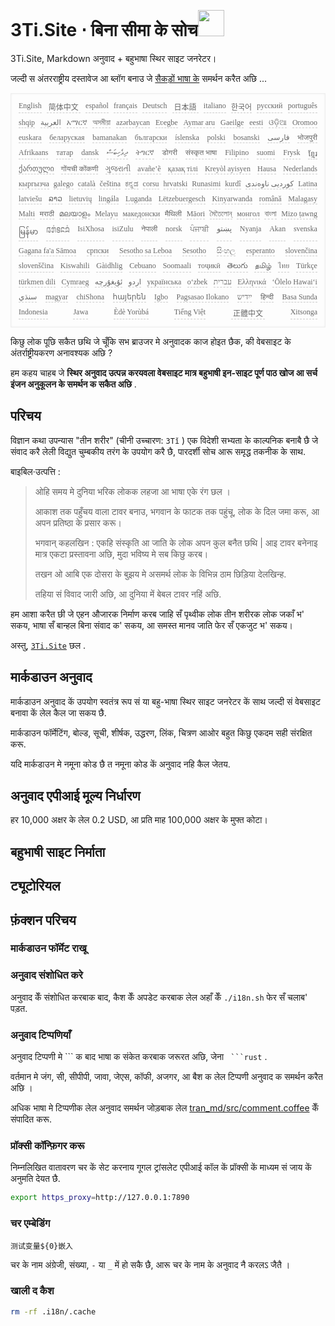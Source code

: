 <h1 style="justify-content:space-between">3Ti.Site ⋅ बिना सीमा के सोच<img src="//i-01.eu.org/3Ti/logo.svg" style="user-select:none;margin-top:-1px;width:42px"></h1>

3Ti.Site, Markdown अनुवाद + बहुभाषा स्थिर साइट जनरेटर।

जल्दी स अंतरराष्ट्रीय दस्तावेज आ ब्लॉग बनाउ जे [सैकड़ों भाषा के](https://github.com/i18n-site/node/blob/main/lang/src/index.js) समर्थन करैत अछि ...

<pre class="langli" style="display:flex;flex-wrap:wrap;background:transparent;border:1px solid #eee;font-size:12px;box-shadow:0 0 3px inset #eee;padding:12px 5px 4px 12px;justify-content:space-between;"><style>pre.langli i{font-weight:300;font-family:s;margin-right:7px;margin-bottom:8px;font-style:normal;color:#666;border-bottom:1px dashed #ccc;}</style><i>English</i><i> 简体中文 </i><i>español</i><i>français</i><i>Deutsch</i><i> 日本語 </i><i>italiano</i><i>한국어</i><i>русский</i><i>português</i><i>shqip</i><i>‫العربية‬</i><i>አማርኛ</i><i>অসমীয়া</i><i>azərbaycan</i><i>Eʋegbe</i><i>Aymar aru</i><i>Gaeilge</i><i>eesti</i><i>ଓଡ଼ିଆ</i><i>Oromoo</i><i>euskara</i><i>беларуская</i><i>bamanakan</i><i>български</i><i>íslenska</i><i>polski</i><i>bosanski</i><i>‫فارسی‬</i><i>भोजपुरी</i><i>Afrikaans</i><i>татар</i><i>dansk</i><i>‫ދިވެހިބަސް‬</i><i>ትግርኛ</i><i>डोगरी</i><i>संस्कृत भाषा</i><i>Filipino</i><i>suomi</i><i>Frysk</i><i>ខ្មែរ</i><i>ქართული</i><i>गोंयची कोंकणी</i><i>ગુજરાતી</i><i>avañe’ẽ</i><i>қазақ тілі</i><i>Kreyòl ayisyen</i><i>Hausa</i><i>Nederlands</i><i>кыргызча</i><i>galego</i><i>català</i><i>čeština</i><i>ಕನ್ನಡ</i><i>corsu</i><i>hrvatski</i><i>Runasimi</i><i>kurdî</i><i>‫کوردیی ناوەندی‬</i><i>Latina</i><i>latviešu</i><i>ລາວ</i><i>lietuvių</i><i>lingála</i><i>Luganda</i><i>Lëtzebuergesch</i><i>Kinyarwanda</i><i>română</i><i>Malagasy</i><i>Malti</i><i>मराठी</i><i>മലയാളം</i><i>Melayu</i><i>македонски</i><i>मैथिली</i><i>Māori</i><i>মৈতৈলোন্</i><i>монгол</i><i>বাংলা</i><i>Mizo ṭawng</i><i>မြန်မာ</i><i>𞄀𞄄𞄰𞄩𞄍𞄜𞄰</i><i>IsiXhosa</i><i>isiZulu</i><i>नेपाली</i><i>norsk</i><i>ਪੰਜਾਬੀ</i><i>‫پښتو‬</i><i>Nyanja</i><i>Akan</i><i>svenska</i><i>Gagana fa'a Sāmoa</i><i>српски</i><i>Sesotho sa Leboa</i><i>Sesotho</i><i>සිංහල</i><i>esperanto</i><i>slovenčina</i><i>slovenščina</i><i>Kiswahili</i><i>Gàidhlig</i><i>Cebuano</i><i>Soomaali</i><i>тоҷикӣ</i><i>తెలుగు</i><i>தமிழ்</i><i>ไทย</i><i>Türkçe</i><i>türkmen dili</i><i>Cymraeg</i><i>‫ئۇيغۇرچە‬</i><i>‫اردو‬</i><i>українська</i><i>o‘zbek</i><i>‫עברית‬</i><i>Ελληνικά</i><i>ʻŌlelo Hawaiʻi</i><i>‫سنڌي‬</i><i>magyar</i><i>chiShona</i><i>հայերեն</i><i>Igbo</i><i>Pagsasao Ilokano</i><i>‫ייִדיש‬</i><i>हिन्दी</i><i>Basa Sunda</i><i>Indonesia</i><i>Jawa</i><i>Èdè Yorùbá</i><i>Tiếng Việt</i><i> 正體中文 </i><i>Xitsonga</i></pre>

किछु लोक पूछि सकैत छथि जे चूँकि सभ ब्राउजर मे अनुवादक काज होइत छैक, की वेबसाइट के अंतर्राष्ट्रीयकरण अनावश्यक अछि ?

हम कहय चाहब जे **स्थिर अनुवाद उत्पन्न करयवला वेबसाइट मात्र बहुभाषी इन-साइट पूर्ण पाठ खोज आ सर्च इंजन अनुकूलन के समर्थन क सकैत अछि** .

## परिचय

विज्ञान कथा उपन्यास &quot;तीन शरीर&quot; (चीनी उच्चारण: `3Tǐ` ) एक विदेशी सभ्यता के काल्पनिक बनाबै छै जे संवाद करै लेली विद्युत चुम्बकीय तरंग के उपयोग करै छै, पारदर्शी सोच आरू समृद्ध तकनीक के साथ.

बाइबिल·उत्पत्ति :

> ओहि समय मे दुनिया भरिक लोकक लहजा आ भाषा एके रंग छल ।
>
> आकाश तक पहुँचय वाला टावर बनाउ, भगवान के फाटक तक पहुंचू, लोक के दिल जमा करू, आ अपन प्रतिष्ठा के प्रसार करू।
>
> भगवान् कहलखिन : एकहि संस्कृति आ जाति के लोक अपन कुल बनैत छथि | आइ टावर बनेनाइ मात्र एकटा प्रस्तावना अछि, मुदा भविष्य मे सब किछु करब।
>
> तखन ओ आबि एक दोसरा के बुझय मे असमर्थ लोक के विभिन्न ठाम छिड़िया देलखिन्ह.
>
> तहिया सं विवाद जारी अछि, आ दुनिया में बेबल टावर नहिं अछि.

हम आशा करैत छी जे एहन औजारक निर्माण करब जाहि सँ पृथ्वीक लोक तीन शरीरक लोक जकाँ भ' सकय, भाषा सँ बान्हल बिना संवाद क' सकय, आ समस्त मानव जाति फेर सँ एकजुट भ' सकय।

अस्तु, [`3Ti.Site`](//3Ti.Site) छल .

## मार्कडाउन अनुवाद

मार्कडाउन अनुवाद कें उपयोग स्वतंत्र रूप सं या बहु-भाषा स्थिर साइट जनरेटर कें साथ जल्दी सं वेबसाइट बनावा कें लेल कैल जा सकय छै.

मार्कडाउन फॉर्मेटिंग, बोल्ड, सूची, शीर्षक, उद्धरण, लिंक, चित्रण आओर बहुत किछु एकदम सही संरक्षित करू.

यदि मार्कडाउन मे नमूना कोड छै त नमूना कोड कें अनुवाद नहि कैल जेतय.

## अनुवाद एपीआई मूल्य निर्धारण

हर 10,000 अक्षर के लेल 0.2 USD, आ प्रति माह 100,000 अक्षर के मुफ्त कोटा।

## बहुभाषी साइट निर्माता

## ट्यूटोरियल

## फ़ंक्शन परिचय

### मार्कडाउन फॉर्मेट राखू

### अनुवाद संशोधित करे

अनुवाद केँ संशोधित करबाक बाद, कैश केँ अपडेट करबाक लेल अहाँ केँ `./i18n.sh` फेर सँ चलाब' पड़त.

### अनुवाद टिप्पणियाँ

अनुवाद टिप्पणी मे \``` क बाद भाषा क संकेत करबाक जरूरत अछि, जेना ` ```rust` .

वर्तमान मे जंग, सी, सीपीपी, जावा, जेएस, कॉफी, अजगर, आ बैश क लेल टिप्पणी अनुवाद क समर्थन करैत अछि ।

अधिक भाषा मे टिप्पणीक लेल अनुवाद समर्थन जोड़बाक लेल [tran_md/src/comment.coffee](https://github.com/i18n-site/node/blob/main/tran_md/src/comment.coffee) केँ संपादित करू.

### प्रॉक्सी कॉन्फ़िगर करू

निम्नलिखित वातावरण चर कें सेट करनाय गूगल ट्रांसलेट एपीआई कॉल कें प्रॉक्सी कें माध्यम सं जाय कें अनुमति देयत छै.

```bash
export https_proxy=http://127.0.0.1:7890
```

### चर एम्बेडिंग

```
测试变量${0}嵌入
```

चर के नाम अंग्रेजी, संख्या, `-` या `_` में हो सकै छै, आरू चर के नाम के अनुवाद नै करलऽ जैतै ।

### खाली द कैश

```bash
rm -rf .i18n/.cache
```
